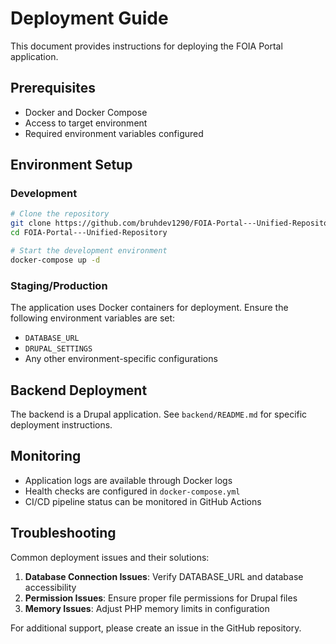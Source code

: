 # Deployment Guide

This document provides instructions for deploying the FOIA Portal application.

## Prerequisites

- Docker and Docker Compose
- Access to target environment
- Required environment variables configured

## Environment Setup

### Development
```bash
# Clone the repository
git clone https://github.com/bruhdev1290/FOIA-Portal---Unified-Repository.git
cd FOIA-Portal---Unified-Repository

# Start the development environment
docker-compose up -d
```

### Staging/Production

The application uses Docker containers for deployment. Ensure the following environment variables are set:

- `DATABASE_URL`
- `DRUPAL_SETTINGS`
- Any other environment-specific configurations

## Backend Deployment

The backend is a Drupal application. See `backend/README.md` for specific deployment instructions.

## Monitoring

- Application logs are available through Docker logs
- Health checks are configured in `docker-compose.yml`
- CI/CD pipeline status can be monitored in GitHub Actions

## Troubleshooting

Common deployment issues and their solutions:

1. **Database Connection Issues**: Verify DATABASE_URL and database accessibility
2. **Permission Issues**: Ensure proper file permissions for Drupal files
3. **Memory Issues**: Adjust PHP memory limits in configuration

For additional support, please create an issue in the GitHub repository.